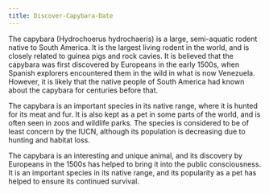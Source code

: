 ```yaml
---
title: Discover-Capybara-Date
---
```


The capybara (Hydrochoerus hydrochaeris) is a large, semi-aquatic rodent native to South America. It is the largest living rodent in the world, and is closely related to guinea pigs and rock cavies. It is believed that the capybara was first discovered by Europeans in the early 1500s, when Spanish explorers encountered them in the wild in what is now Venezuela. However, it is likely that the native people of South America had known about the capybara for centuries before that.

The capybara is an important species in its native range, where it is hunted for its meat and fur. It is also kept as a pet in some parts of the world, and is often seen in zoos and wildlife parks. The species is considered to be of least concern by the IUCN, although its population is decreasing due to hunting and habitat loss.

The capybara is an interesting and unique animal, and its discovery by Europeans in the 1500s has helped to bring it into the public consciousness. It is an important species in its native range, and its popularity as a pet has helped to ensure its continued survival.